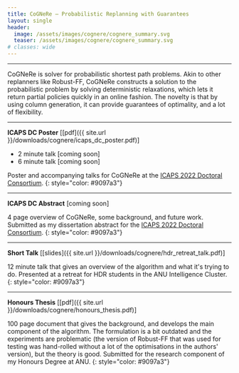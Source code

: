 ```yaml
---
title: CoGNeRe – Probabilistic Replanning with Guarantees
layout: single
header:
  image: /assets/images/cognere/cognere_summary.svg
  teaser: /assets/images/cognere/cognere_summary.svg
# classes: wide
---
```


----

CoGNeRe is solver for probabilistic shortest path problems. Akin to other replanners like Robust-FF,
CoGNeRe constructs a solution to the probabilistic problem by solving deterministic relaxations,
which lets it return partial policies quickly in an online fashion. The novelty is that by using
column generation, it can provide guarantees of optimality, and a lot of flexibility.

----

**ICAPS DC Poster** [[pdf]({{ site.url }}/downloads/cognere/icaps_dc_poster.pdf)]

* 2 minute talk [coming soon]
* 6 minute talk [coming soon]

Poster and accompanying talks for CoGNeRe at the [ICAPS 2022 Doctoral
Consortium](https://icaps22.icaps-conference.org/dc-2022).
{: style="color: #9097a3"}

----

**ICAPS DC Abstract** [coming soon]

4 page overview of CoGNeRe, some background, and future work. Submitted as my dissertation abstract
for the  [ICAPS 2022 Doctoral Consortium](https://icaps22.icaps-conference.org/dc-2022).
{: style="color: #9097a3"}

----

**Short Talk** [[slides]({{ site.url }}/downloads/cognere/hdr_retreat_talk.pdf)]

12 minute talk that gives an overview of the algorithm and what it's trying to do. Presented at a
retreat for HDR students in the ANU Intelligence Cluster.
{: style="color: #9097a3"}

----

**Honours Thesis** [[pdf]({{ site.url }}/downloads/cognere/honours_thesis.pdf)]

100 page document that gives the background, and develops the main component of the algorithm. The
formulation is a bit outdated and the experiments are problematic (the version of Robust-FF that was
used for testing was hand-rolled without a lot of the optimisations in the authors' version), but
the theory is good. Submitted for the research component of my Honours Degree at ANU.
{: style="color: #9097a3"}
